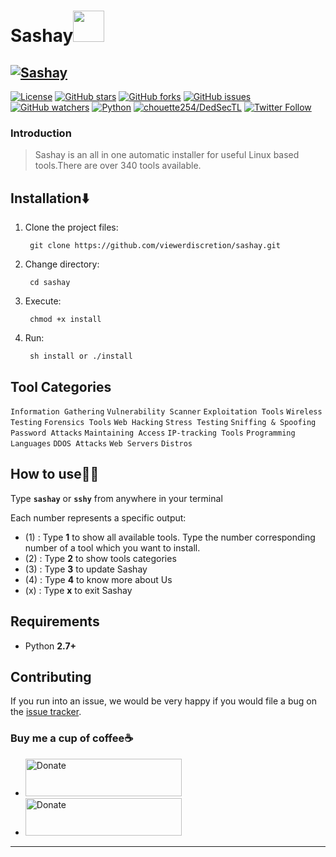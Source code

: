 <h1>Sashay<img src="https://media.giphy.com/media/12oufCB0MyZ1Go/giphy.gif" width="50"></h2>

[![Sashay](assets/sashay.png)](https://github.com/viewerdiscretion)
---

[![License](https://img.shields.io/github/license/viewerdiscretion/sashay.svg)](https://github.com/viewerdiscretion/sashay)
[![GitHub stars](https://img.shields.io/github/stars/viewerdiscretion/sashay.svg)](https://github.com/viewerdiscretion/sashay/stargazers)
[![GitHub forks](https://img.shields.io/github/forks/viewerdiscretion/sashay.svg)](https://github.com/viewerdiscretion/sashay/network/members)
[![GitHub issues](https://img.shields.io/github/issues/viewerdiscretion/sashay.svg)](https://github.com/viewerdiscretion/sashay/issues)
[![GitHub watchers](https://img.shields.io/github/watchers/viewerdiscretion/sashay.svg)](https://github.com/viewerdiscretion/sashay/watchers)
[![Python](https://img.shields.io/badge/language-Python%203-blue.svg)](https://www.python.org)
[![chouette254/DedSecTL](https://img.shields.io/badge/author-viewerdiscretion/DedSecTL-red.svg)](https://github.com/viewerdiscretion)
[![Twitter Follow](https://img.shields.io/twitter/follow/gerrishon_s?style=social)](https://twitter.com/gerrishon_s)


### Introduction
> Sashay is an all in one automatic installer for useful Linux based tools.There are over 340 tools available. 

## Installation⬇️
 

1. Clone the project files:

        git clone https://github.com/viewerdiscretion/sashay.git

2. Change directory:

        cd sashay

3. Execute:
     
        chmod +x install

4. Run:

        sh install or ./install

## Tool Categories 
`Information Gathering`
`Vulnerability Scanner`
`Exploitation Tools`
`Wireless Testing`
`Forensics Tools`
`Web Hacking`
`Stress Testing`
`Sniffing & Spoofing`
`Password Attacks`
`Maintaining Access`
`IP-tracking Tools`
`Programming Languages`
`DDOS Attacks`
`Web Servers`
`Distros`




## How to use👨‍💻

Type **`sashay`** or **`sshy`** from anywhere in your terminal

Each number represents a specific output:
- (1) : Type **1** to show all available tools. Type the number corresponding number of a tool which you want to install.
- (2) : Type **2** to show tools categories
- (3) : Type **3** to  update Sashay
- (4) : Type **4** to know more about Us
- (x) : Type **x** to exit Sashay

## Requirements
* Python **2.7+**

## Contributing

If you run into an issue, we would be very happy if you would file a bug on the [issue tracker](https://github.com/viewerdiscretion/sashay/issues).
 


### Buy me a cup of coffee☕

* <a href="https://www.buymeacoffee.com/gerrishon" target="_blank"><img src="https://res.cloudinary.com/edev/image/upload/v1583011476/button_y8hgt8.png" alt="Donate" style="width: 250px !important; height: 60px !important;" width="250" height="60"></a>
* <a href="https://PayPal.me/gerrishon" target="_blank"><img src="https://raw.githubusercontent.com/aha999/DonateButtons/master/Paypal.png" alt="Donate" style="width: 250px !important; height: 60px !important;" width="250" height="60"></a>



------------------------------------------------------------------------
